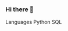 ### Hi there 👋

<!--
**emus945/emus945** is a ✨ _special_ ✨ repository because its `README.md` (this file) appears on your GitHub profile.

Here are some ideas to get you started:


- 🌱 I’m currently mastering cloud computing
- 👯 I’m looking to collaborate on ...
- 🤔 I’m looking for help with ...
- 💬 Ask me about Data & Analytics
- 
-->
Languages
Python  SQL
